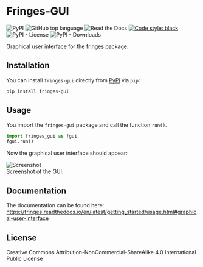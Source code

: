 # Fringes-GUI
![PyPI](https://img.shields.io/pypi/v/fringes-gui)
![GitHub top language](https://img.shields.io/github/languages/top/comimag/fringes-gui)
![Read the Docs](https://img.shields.io/readthedocs/fringes)
[![Code style: black](https://img.shields.io/badge/code%20style-black-000000.svg)](https://github.com/psf/black)
![PyPI - License](https://img.shields.io/pypi/l/fringes-gui)
![PyPI - Downloads](https://img.shields.io/pypi/dm/fringes-gui)

Graphical user interface for the [fringes](https://pypi.org/project/fringes/) package.

## Installation
You can install `fringes-gui` directly from [PyPi](https://pypi.org/project/fringes-gui) via `pip`:

```
pip install fringes-gui
```

## Usage
You import the `fringes-gui` package and call the function `run()`.

```python
import fringes_gui as fgui
fgui.run()
```

Now the graphical user interface should appear:

![Screenshot](https://raw.githubusercontent.com/comimag/fringes-gui/main/docs/GUI.png)\
Screenshot of the GUI.

## Documentation
The documentation can be found here:
https://fringes.readthedocs.io/en/latest/getting_started/usage.html#graphical-user-interface

## License
Creative Commons Attribution-NonCommercial-ShareAlike 4.0 International Public License
